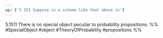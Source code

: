 ```yaml
---
up: ['5.151 Suppose in a schema like that above in']
---
```

5.1511 There is no special object peculiar to probability propositions.
%%
#SpecialObject #object #TheoryOfProbability #propositions %%
